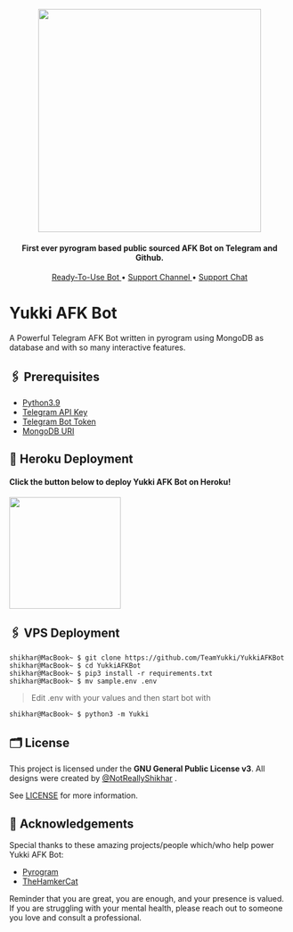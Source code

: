 <p align="center"><a href="https://t.me/ITZVIR99"><img src="https://telegra.ph/file/52e152c4f036384c84ae1.jpg" width="400"></a></p>

<h4 align="center">
    First ever pyrogram based public sourced AFK Bot on Telegram and Github.
</h4>
<p align="center">
    <a href="https://t.me/YukkiAFKBot"> Ready-To-Use Bot </a> •
    <a href="https://t.me/TheYukki"> Support Channel </a> •
    <a href="https://t.me/YukkiSupport"> Support Chat </a> 
</p>
    

# Yukki AFK Bot
A Powerful Telegram AFK Bot written in pyrogram using MongoDB as database and with so many interactive features.

## 🖇 Prerequisites

- [Python3.9](https://www.python.org/downloads/release/python-390/)
- [Telegram API Key](https://docs.pyrogram.org/intro/setup#api-keys)
- [Telegram Bot Token](https://t.me/botfather)
- [MongoDB URI](https://notreallyshikhar.gitbook.io/yukkimusicbot/deployment/mongodb)

## 🚀 Heroku Deployment

<h4>Click the button below to deploy Yukki AFK Bot on Heroku!</h4>    
<a href="https://dashboard.heroku.com/new?template=https://github.com/TeamYukki/YukkiAFKBot"><img src="https://img.shields.io/badge/Deploy%20To%20Heroku-blueviolet?style=for-the-badge&logo=heroku" width="200""/></a>

## 🖇 VPS Deployment

```console
shikhar@MacBook~ $ git clone https://github.com/TeamYukki/YukkiAFKBot
shikhar@MacBook~ $ cd YukkiAFKBot
shikhar@MacBook~ $ pip3 install -r requirements.txt
shikhar@MacBook~ $ mv sample.env .env
```
> Edit .env with your values and then start bot with

```console
shikhar@MacBook~ $ python3 -m Yukki
```

## 🗂 License

This project is licensed under the **GNU General Public License v3**. All designs were created by [@NotReallyShikhar](https://github.com/NotReallyShikhar) .

See [LICENSE](LICENSE) for more information.



## 🥹 Acknowledgements

Special thanks to these amazing projects/people which/who help power Yukki AFK Bot:

- [Pyrogram](https://github.com/pyrogram/pyrogram)
- [TheHamkerCat](https://github.com/TheHamkerCat)

Reminder that you are great, you are enough, and your presence is valued. If you are struggling with your mental health, please reach out to someone you love and consult a professional.
